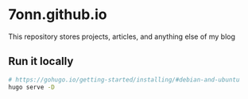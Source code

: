 # 7onn.github.io

This repository stores projects, articles, and anything else of my blog

## Run it locally

```bash
# https://gohugo.io/getting-started/installing/#debian-and-ubuntu
hugo serve -D
```
